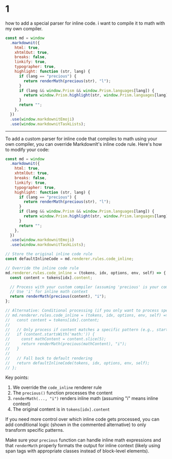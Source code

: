 # 1

how to add a special parser for inline code. i want to compile it to math with my own compiler.

```js
const md = window
  .markdownit({
    html: true,
    xhtmlOut: true,
    breaks: false,
    linkify: true,
    typographer: true,
    highlight: function (str, lang) {
      if (lang == "precious") {
        return renderMath(precious(str), "l");
      }
      if (lang && window.Prism && window.Prism.languages[lang]) {
        return window.Prism.highlight(str, window.Prism.languages[lang], lang);
      }
      return "";
    },
  })
  .use(window.markdownitEmoji)
  .use(window.markdownitTaskLists);
```

---

To add a custom parser for inline code that compiles to math using your own compiler, you can override MarkdownIt's inline code rule. Here's how to modify your code:

```javascript
const md = window
  .markdownit({
    html: true,
    xhtmlOut: true,
    breaks: false,
    linkify: true,
    typographer: true,
    highlight: function (str, lang) {
      if (lang == "precious") {
        return renderMath(precious(str), "l");
      }
      if (lang && window.Prism && window.Prism.languages[lang]) {
        return window.Prism.highlight(str, window.Prism.languages[lang], lang);
      }
      return "";
    },
  })
  .use(window.markdownitEmoji)
  .use(window.markdownitTaskLists);

// Store the original inline code rule
const defaultInlineCode = md.renderer.rules.code_inline;

// Override the inline code rule
md.renderer.rules.code_inline = (tokens, idx, options, env, self) => {
  const content = tokens[idx].content;

  // Process with your custom compiler (assuming 'precious' is your compiler)
  // Use 'i' for inline math context
  return renderMath(precious(content), "i");
};

// Alternative: Conditional processing (if you only want to process specific patterns)
// md.renderer.rules.code_inline = (tokens, idx, options, env, self) => {
//   const content = tokens[idx].content;
//
//   // Only process if content matches a specific pattern (e.g., starts with 'math:')
//   if (content.startsWith('math:')) {
//     const mathContent = content.slice(5);
//     return renderMath(precious(mathContent), "i");
//   }
//
//   // Fall back to default rendering
//   return defaultInlineCode(tokens, idx, options, env, self);
// };
```

Key points:

1. We override the `code_inline` renderer rule
2. The `precious()` function processes the content
3. `renderMath(..., "i")` renders inline math (assuming "i" means inline context)
4. The original content is in `tokens[idx].content`

If you need more control over which inline code gets processed, you can add conditional logic (shown in the commented alternative) to only transform specific patterns.

Make sure your `precious` function can handle inline math expressions and that `renderMath` properly formats the output for inline context (likely using span tags with appropriate classes instead of block-level elements).
